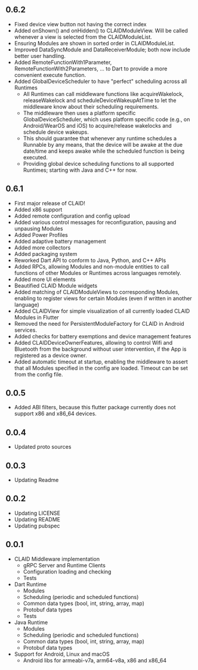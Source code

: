 ## 0.6.2
* Fixed device view button not having the correct index
* Added onShown() and onHidden() to CLAIDModuleView. Will be called whenever a view is selected from the CLAIDModuleList.
* Ensuring Modules are shown in sorted order in CLAIDModuleList.
* Improved DataSyncModule and DataReceiverModule; both now include better user handling.
* Added RemoteFunctionWith1Parameter, RemoteFunctionWith2Parameters, ... to Dart to provide a more convenient execute function.
* Added GlobalDeviceScheduler to have "perfect" scheduling across all Runtimes
  * All Runtimes can call middleware functions like acquireWakelock, releaseWakelock and scheduleDeviceWakeupAtTime to let the middleware know about their scheduling requirements.
  * The middleware then uses a platform specific GlobalDeviceScheduler, which uses platform specific code (e.g., on Android/WearOS and iOS) to acquire/release wakelocks and schedule device wakeups.
  * This should guarantee that whenever any runtime schedules a Runnable by any means, that the device will be awake at the due date/time and keeps awake while the scheduled function is being executed.
  * Providing global device scheduling functions to all supported Runtimes; starting with Java and C++ for now.

## 0.6.1
* First major release of CLAID!
* Added x86 support
* Added remote configuration and config upload
* Added various control messages for reconfiguration, pausing and unpausing Modules
* Added Power Profiles
* Added adaptive battery management
* Added more collectors 
* Added packaging system
* Reworked Dart API to conform to Java, Python, and C++ APIs
* Added RPCs, allowing Modules and non-module entities to call functions of other Modules or Runtimes across languages remotely.
* Added more UI elements
* Beautified CLAID Module widgets
* Added matching of CLAIDModuleViews to corresponding Modules, enabling to register views for certain Modules (even if written in another language)
* Added CLAIDView for simple visualization of all currently loaded CLAID Modules in Flutter
* Removed the need for PersistentModuleFactory for CLAID in Android services. 
* Added checks for battery exemptions and device management features
* Added CLAIDDeviceOwnerFeatures, allowing to control Wifi and Bluetooth from the background without user intervention, if the App is registered as a device owner.
* Added automatic timeout at startup, enabling the middleware to assert that all Modules specified in the config are loaded. Timeout can be set from the config file.
  

## 0.0.5
* Added ABI filters, because this flutter package currently does not support x86 and x86_64 devices.

## 0.0.4
* Updated proto sources




## 0.0.3 
* Updating Readme




## 0.0.2
* Updating LICENSE
* Updating README
* Updating pubspec


## 0.0.1

* CLAID Middleware implementation 
    * gRPC Server and Runtime Clients
    * Configuration loading and checking
    * Tests
* Dart Runtime
    * Modules
    * Scheduling (periodic and scheduled functions)
    * Common data types (bool, int, string, array, map)
    * Protobuf data types
    * Tests
* Java Runtime
    * Modules
    * Scheduling (periodic and scheduled functions)
    * Common data types (bool, int, string, array, map)
    * Protobuf data types
* Support for Android, Linux and macOS
    * Android libs for armeabi-v7a, arm64-v8a, x86 and x86_64 
